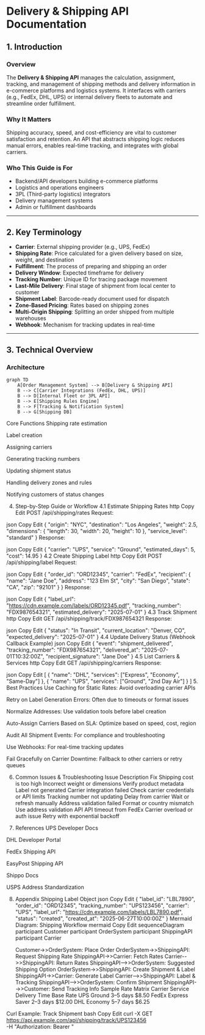 # Delivery & Shipping API Documentation

## 1. Introduction

### Overview  
The **Delivery & Shipping API** manages the calculation, assignment, tracking, and management of shipping methods and delivery information in e-commerce platforms and logistics systems. It interfaces with carriers (e.g., FedEx, DHL, UPS) or internal delivery fleets to automate and streamline order fulfillment.

### Why It Matters  
Shipping accuracy, speed, and cost-efficiency are vital to customer satisfaction and retention. An API that abstracts shipping logic reduces manual errors, enables real-time tracking, and integrates with global carriers.

### Who This Guide is For  
- Backend/API developers building e-commerce platforms  
- Logistics and operations engineers  
- 3PL (Third-party logistics) integrators  
- Delivery management systems  
- Admin or fulfillment dashboards

---

## 2. Key Terminology

- **Carrier**: External shipping provider (e.g., UPS, FedEx)  
- **Shipping Rate**: Price calculated for a given delivery based on size, weight, and destination  
- **Fulfillment**: The process of preparing and shipping an order  
- **Delivery Window**: Expected timeframe for delivery  
- **Tracking Number**: Unique ID for tracing package movement  
- **Last-Mile Delivery**: Final stage of shipment from local center to customer  
- **Shipment Label**: Barcode-ready document used for dispatch  
- **Zone-Based Pricing**: Rates based on shipping zones  
- **Multi-Origin Shipping**: Splitting an order shipped from multiple warehouses  
- **Webhook**: Mechanism for tracking updates in real-time  

---

## 3. Technical Overview

### Architecture

```mermaid
graph TD
    A[Order Management System] --> B[Delivery & Shipping API]
    B --> C[Carrier Integrations (FedEx, DHL, UPS)]
    B --> D[Internal Fleet or 3PL API]
    B --> E[Shipping Rules Engine]
    B --> F[Tracking & Notification System]
    B --> G[Shipping DB]
```
Core Functions
Shipping rate estimation

Label creation

Assigning carriers

Generating tracking numbers

Updating shipment status

Handling delivery zones and rules

Notifying customers of status changes

4. Step-by-Step Guide or Workflow
4.1 Estimate Shipping Rates
http
Copy
Edit
POST /api/shipping/rates
Request:

json
Copy
Edit
{
  "origin": "NYC",
  "destination": "Los Angeles",
  "weight": 2.5,
  "dimensions": {
    "length": 30,
    "width": 20,
    "height": 10
  },
  "service_level": "standard"
}
Response:

json
Copy
Edit
{
  "carrier": "UPS",
  "service": "Ground",
  "estimated_days": 5,
  "cost": 14.95
}
4.2 Create Shipping Label
http
Copy
Edit
POST /api/shipping/label
Request:

json
Copy
Edit
{
  "order_id": "ORD12345",
  "carrier": "FedEx",
  "recipient": {
    "name": "Jane Doe",
    "address": "123 Elm St",
    "city": "San Diego",
    "state": "CA",
    "zip": "92101"
  }
}
Response:

json
Copy
Edit
{
  "label_url": "https://cdn.example.com/labels/ORD12345.pdf",
  "tracking_number": "FDX987654321",
  "estimated_delivery": "2025-07-01"
}
4.3 Track Shipment
http
Copy
Edit
GET /api/shipping/track/FDX987654321
Response:

json
Copy
Edit
{
  "status": "In Transit",
  "current_location": "Denver, CO",
  "expected_delivery": "2025-07-01"
}
4.4 Update Delivery Status (Webhook Callback Example)
json
Copy
Edit
{
  "event": "shipment_delivered",
  "tracking_number": "FDX987654321",
  "delivered_at": "2025-07-01T10:32:00Z",
  "recipient_signature": "Jane Doe"
}
4.5 List Carriers & Services
http
Copy
Edit
GET /api/shipping/carriers
Response:

json
Copy
Edit
[
  {
    "name": "DHL",
    "services": ["Express", "Economy", "Same-Day"]
  },
  {
    "name": "UPS",
    "services": ["Ground", "2nd Day Air"]
  }
]
5. Best Practices
Use Caching for Static Rates: Avoid overloading carrier APIs

Retry on Label Generation Errors: Often due to timeouts or format issues

Normalize Addresses: Use validation tools before label creation

Auto-Assign Carriers Based on SLA: Optimize based on speed, cost, region

Audit All Shipment Events: For compliance and troubleshooting

Use Webhooks: For real-time tracking updates

Fail Gracefully on Carrier Downtime: Fallback to other carriers or retry queues

6. Common Issues & Troubleshooting
Issue	Description	Fix
Shipping cost is too high	Incorrect weight or dimensions	Verify product metadata
Label not generated	Carrier integration failed	Check carrier credentials or API limits
Tracking number not updating	Delay from carrier	Wait or refresh manually
Address validation failed	Format or country mismatch	Use address validation API
API timeout from FedEx	Carrier overload or auth issue	Retry with exponential backoff

7. References
UPS Developer Docs

DHL Developer Portal

FedEx Shipping API

EasyPost Shipping API

Shippo Docs

USPS Address Standardization

8. Appendix
Shipping Label Object
json
Copy
Edit
{
  "label_id": "LBL7890",
  "order_id": "ORD12345",
  "tracking_number": "UPS123456",
  "carrier": "UPS",
  "label_url": "https://cdn.example.com/labels/LBL7890.pdf",
  "status": "created",
  "created_at": "2025-06-27T10:00:00Z"
}
Mermaid Diagram: Shipping Workflow
mermaid
Copy
Edit
sequenceDiagram
    participant Customer
    participant OrderSystem
    participant ShippingAPI
    participant Carrier

    Customer->>OrderSystem: Place Order
    OrderSystem->>ShippingAPI: Request Shipping Rate
    ShippingAPI->>Carrier: Fetch Rates
    Carrier-->>ShippingAPI: Return Rates
    ShippingAPI-->>OrderSystem: Suggested Shipping Option
    OrderSystem->>ShippingAPI: Create Shipment & Label
    ShippingAPI->>Carrier: Generate Label
    Carrier-->>ShippingAPI: Label & Tracking
    ShippingAPI-->>OrderSystem: Confirm Shipment
    ShippingAPI-->>Customer: Send Tracking Info
Sample Rate Matrix
Carrier	Service	Delivery Time	Base Rate
UPS	Ground	3–5 days	$8.50
FedEx	Express Saver	2–3 days	$12.00
DHL	Economy	5–7 days	$6.25

Curl Example: Track Shipment
bash
Copy
Edit
curl -X GET https://api.example.com/api/shipping/track/UPS123456 \
  -H "Authorization: Bearer <token>"
